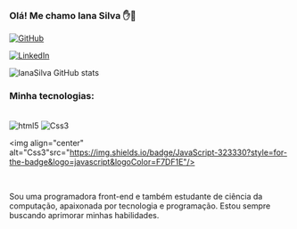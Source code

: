 ### Olá! Me chamo Iana Silva ✋🚀

[![GitHub](https://img.shields.io/badge/GitHub-100000?style=for-the-badge&logo=github&logoColor=white)](https://github.com/ianasilvadev)


[![LinkedIn](https://img.shields.io/badge/LinkedIn-0077B5?style=for-the-badge&logo=linkedin&logoColor=white)](https://www.linkedin.com/in/iana-silva2003/)

![IanaSilva GitHub stats](https://github-readme-stats.vercel.app/api?username=ianasilvadev&show_icons=true&theme=tokyonight)


### Minha tecnologias:
<div style="display: inline_block"><br/>
<img align="center" alt="html5"src="https://img.shields.io/badge/HTML5-E34F26?style=for-the-badge&logo=html5&logoColor=white"/>
<img align="center" alt="Css3"src="https://img.shields.io/badge/CSS3-1572B6?style=for-the-badge&logo=css3&logoColor=white"/>

<img align="center" alt="Css3"src="https://img.shields.io/badge/JavaScript-323330?style=for-the-badge&logo=javascript&logoColor=F7DF1E"/>

</div><br/>

Sou uma programadora front-end e também estudante de ciência da computação, apaixonada por tecnologia e programação. Estou sempre buscando aprimorar minhas habilidades.
